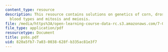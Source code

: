 ```yaml
---
content_type: resource
description: This resource contains solutions on genetics of corn, drosophila melanogaster,
  blood types and mitosis and meiosis.
file: /media/https%3A/open-learning-course-data-rc.s3.amazonaws.com/7-014-introductory-biology-spring-2005/820a5fb77a030038628fb335ac81e3f7_ps6s.pdf
file_type: application/pdf
resourcetype: Document
title: ps6s.pdf
uid: 820a5fb7-7a03-0038-628f-b335ac81e3f7
---
```

